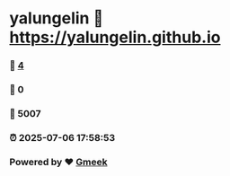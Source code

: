 # yalungelin :link: https://yalungelin.github.io 
### :page_facing_up: [4](https://yalungelin.github.io/tag.html) 
### :speech_balloon: 0 
### :hibiscus: 5007 
### :alarm_clock: 2025-07-06 17:58:53 
### Powered by :heart: [Gmeek](https://github.com/Meekdai/Gmeek)
